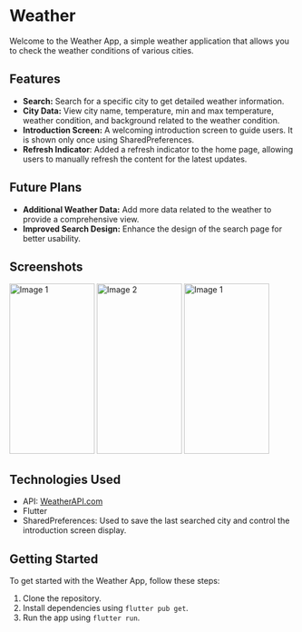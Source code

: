# Weather

Welcome to the Weather App, a simple weather application that allows you to check the weather conditions of various cities.

## Features

- **Search:** Search for a specific city to get detailed weather information.
- **City Data:** View city name, temperature, min and max temperature, weather condition, and background related to the weather condition.
- **Introduction Screen:** A welcoming introduction screen to guide users. It is shown only once using SharedPreferences.
- **Refresh Indicator**: Added a refresh indicator to the home page, allowing users to manually refresh the content for the latest updates.

## Future Plans

- **Additional Weather Data:** Add more data related to the weather to provide a comprehensive view.
- **Improved Search Design:** Enhance the design of the search page for better usability.

## Screenshots

<img src="https://github.com/moelhewehy7/Weather_app_2/assets/130074772/6ada93fb-3e4a-4468-ad7d-8c6b7c04d67b" alt="Image 1" height="300" width="150">
<img src="https://github.com/moelhewehy7/Weather_app_2/assets/130074772/37b10a2d-377c-4421-b20a-6e98df149269" alt="Image 2" height="300" width="150">
<img src="https://github.com/moelhewehy7/Weather_app_2/assets/130074772/8a1077ac-2408-484a-9e61-9c19f77a9ff3" alt="Image 1" height="300" width="150">

## Technologies Used

- API: [WeatherAPI.com](https://www.weatherapi.com/)
- Flutter
- SharedPreferences: Used to save the last searched city and control the introduction screen display.

## Getting Started

To get started with the Weather App, follow these steps:

1. Clone the repository.
2. Install dependencies using `flutter pub get`.
3. Run the app using `flutter run`.



